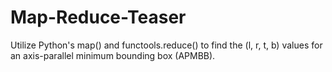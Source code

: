 # Map-Reduce-Teaser
Utilize Python's map() and functools.reduce() to find the (l, r, t, b) values for an axis-parallel minimum bounding box (APMBB).
